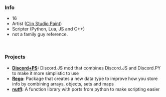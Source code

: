### Info
- 16
- Artist ([Clip Studio Paint](https://www.clipstudio.net/en/))
- Scripter (Python, Lua, JS and C++)
- not a family guy reference.
<br>

### Projects
- **[Discord+PS](https://github.com/nuttmegg/discordpps):** Discord.JS mod that combines Discord.JS and Discord.PY to make it more simplistic to use
- **[Rego](https://github.com/nuttmegg/rego):** Package that creates a new data type to improve how you store info by combining arrays, objects, sets and maps
- **[nutfl](https://github.com/nuttmegg/nutfl):** A function library with ports from python to make scripting easier
